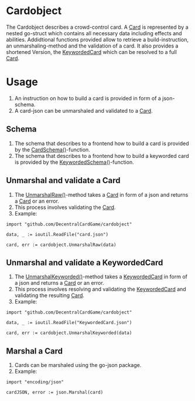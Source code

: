 # Cardobject
The Cardobject describes a crowd-control card. A [Card](https://github.com/DecentralCardGame/cardobject/tree/master/cardobject/card.go#L7) is represented by a nested go-struct which contains all necessary data  including effects and abilities.
Addidtional functions provided allow to retrieve a build-instruction, an unmarshaling-method and the validation of a card.
It also provides a shortened Version, the [KeywordedCard](https://github.com/DecentralCardGame/cardobject/tree/master/keywords/card.go#L12) which can be resolved to a full [Card](https://github.com/DecentralCardGame/cardobject/tree/master/cardobject/card.go#L7).

# Usage
1. An instruction on how to build a card is provided in form of a json-schema.
2. A card-json can be unmarshaled and validated to a [Card](https://github.com/DecentralCardGame/cardobject/tree/master/cardobject/card.go#L7).

## Schema
1. The schema that describes to a frontend how to build a card is provided by the [CardSchema()](schema.go#L17)-function.
2. The schema that describes to a frontend how to build a keyworded card is provided by the [KeywordedSchema()](schema.go#L10)-function.

## Unmarshal and validate a Card
1. The [UnmarshalRaw()](cardobject.go#L10)-method takes a [Card](https://github.com/DecentralCardGame/cardobject/tree/master/cardobject/card.go#L7) in form of a json and returns a [Card](https://github.com/DecentralCardGame/cardobject/tree/master/cardobject/card.go#L7) or an error.
2. This process involves validating the [Card](https://github.com/DecentralCardGame/cardobject/tree/master/cardobject/card.go#L7).
3. Example:
```golang
import "github.com/DecentralCardGame/cardobject"

data, _ := ioutil.ReadFile("card.json")
  
card, err := cardobject.UnmarshalRaw(data)
```

## Unmarshal and validate a KeywordedCard
1. The [UnmarshalKeyworded()](cardobject.go#L20)-method takes a [KeywordedCard](https://github.com/DecentralCardGame/cardobject/tree/master/keywords/card.go#L12) in form of a json and returns a [Card](https://github.com/DecentralCardGame/cardobject/tree/master/cardobject/card.go#L7) or an error.
2. This process involves resolving and validating the [KeywordedCard](https://github.com/DecentralCardGame/cardobject/tree/master/keywords/card.go#L12)
and validating the resulting [Card](https://github.com/DecentralCardGame/cardobject/tree/master/keywords/card.go#L12).
3. Example:
```golang
import "github.com/DecentralCardGame/cardobject"

data, _ := ioutil.ReadFile("KeywordedCard.json")
  
card, err := cardobject.UnmarshalKeyworded(data)
```
## Marshal a Card
1. Cards can be marshaled using the go-json package.
2. Example:
```golang
import "encoding/json"

cardJSON, error := json.Marshal(card)
```
